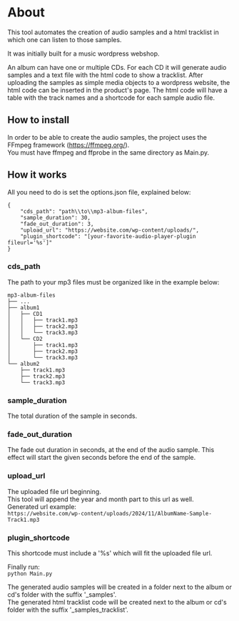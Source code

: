 # About
This tool automates the creation of audio samples and a html tracklist in which one can listen to those samples.

It was initially built for a music wordpress webshop.

An album can have one or multiple CDs.
For each CD it will generate audio samples and a text file with the html code to show a tracklist.
After uploading the samples as simple media objects to a wordpress website, the html code can be inserted in the product's page.
The html code will have a table with the track names and a shortcode for each sample audio file.

## How to install
In order to be able to create the audio samples, the project uses the FFmpeg framework (https://ffmpeg.org/).<br>
You must have ffmpeg and ffprobe in the same directory as Main.py.

## How it works 
All you need to do is set the options.json file, explained below:

```
{
    "cds_path": "path\\to\\mp3-album-files", 
    "sample_duration": 30,
    "fade_out_duration": 3,
    "upload_url": "https://website.com/wp-content/uploads/",
    "plugin_shortcode": "[your-favorite-audio-player-plugin fileurl='%s']"
}
```
### cds_path
The path to your mp3 files must be organized like in the example below:

    mp3-album-files
    ├── ...
    ├── album1
    │   ├── CD1
    │   │   ├── track1.mp3
    │   │   ├── track2.mp3
    │   │   └── track3.mp3
    │   └── CD2
    │       ├── track1.mp3
    │       ├── track2.mp3
    │       └── track3.mp3
    └── album2
        ├── track1.mp3 
        ├── track2.mp3
        └── track3.mp3

### sample_duration
The total duration of the sample in seconds.

### fade_out_duration
The fade out duration in seconds, at the end of the audio sample. 
This effect will start the given seconds before the end of the sample.

### upload_url
The uploaded file url beginning.<br>
This tool will append the year and month part to this url as well.<br>
Generated url example:<br>
`https://website.com/wp-content/uploads/2024/11/AlbumName-Sample-Track1.mp3
`

### plugin_shortcode
This shortcode must include a '%s' which will fit the uploaded file url.<br>


Finally run:<br>
`python Main.py
`

The generated audio samples will be created in a folder next to the album or cd's folder with the suffix '_samples'.<br>
The generated html tracklist code will be created next to the album or cd's folder with the suffix '_samples_tracklist'.
